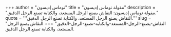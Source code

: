 +++
author = "توماس إديسون"
title = "مقولة توماس إديسون"
description = "مقولة توماس إديسون: النقاش يصنع الرجل المستعد، والكتابة تصنع الرجل الدقيق."
quote = '''النقاش يصنع الرجل المستعد، والكتابة تصنع الرجل الدقيق.'''
slug = "النقاش-يصنع-الرجل-المستعد-والكتابة-تصنع-الرجل-الدقيق"
+++
النقاش يصنع الرجل المستعد، والكتابة تصنع الرجل الدقيق.
